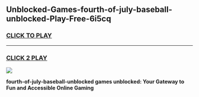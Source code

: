 
## Unblocked-Games-fourth-of-july-baseball-unblocked-Play-Free-6i5cq
<h3>
<a href="https://premium76.site?title=fourth-of-july-baseball-unblocked&ref=12A">CLICK TO PLAY</a></h3>
<hr>

<h3>
<a href="https://premium76.site?title=fourth-of-july-baseball-unblocked&ref=12A">CLICK 2 PLAY</a>
  
</h3>

<a href="https://premium76.site?title=fourth-of-july-baseball-unblocked&ref=12A"><img src="https://clearcache.store/games.png"></a>


**fourth-of-july-baseball-unblocked games unblocked: Your Gateway to Fun and Accessible Online Gaming**
